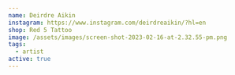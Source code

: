 ```yaml
---
name: Deirdre Aikin
instagram: https://www.instagram.com/deirdreaikin/?hl=en
shop: Red 5 Tattoo
image: /assets/images/screen-shot-2023-02-16-at-2.32.55-pm.png
tags:
  - artist
active: true
---
```

